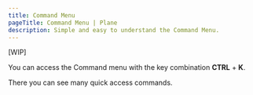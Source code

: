 ```yaml
---
title: Command Menu
pageTitle: Command Menu | Plane
description: Simple and easy to understand the Command Menu.
---
```


[WIP]

You can access the Command menu with the key combination **CTRL** + **K**.

There you can see many quick access commands.
